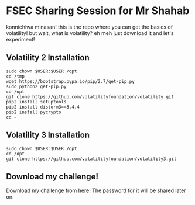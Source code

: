 # FSEC Sharing Session for Mr Shahab

konnichiwa minasan! this is the repo where you can get the basics of volatility! but wait, what is volatility? eh meh just download it and let's experiment!

## Volatility 2 Installation
```
sudo chown $USER:$USER /opt
cd /tmp
wget https://bootstrap.pypa.io/pip/2.7/get-pip.py
sudo python2 get-pip.py
cd /opt
git clone https://github.com/volatilityfoundation/volatility.git
pip2 install setuptools
pip2 install distorm3==3.4.4
pip2 install pycrypto
cd ~
```

## Volatility 3 Installation
```
sudo chown $USER:$USER /opt
cd /opt
git clone https://github.com/volatilityfoundation/volatility3.git
```

## Download my challenge!
Download my challenge from [here](https://drive.google.com/file/d/12XplOgQXlf3EEaVMmjmkg-_XUEBtaMbC/view?usp=drive_link)! The password for it will be shared later on.
